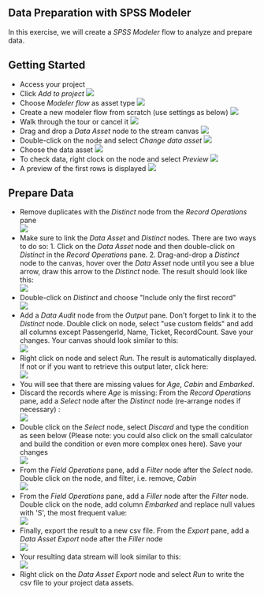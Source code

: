 ## Data Preparation with SPSS Modeler

In this exercise, we will create a _SPSS Modeler_ flow to analyze and prepare data.

## Getting Started

- Access your project
- Click _Add to project_
![](./screenshots/1.png)
- Choose _Modeler flow_ as asset type
![](./screenshots/2.png)
- Create a new modeler flow from scratch (use settings as below)
![](./screenshots/3.png)
- Walk through the tour or cancel it
![](./screenshots/4.png)
- Drag and drop a _Data Asset_ node to the stream canvas
![](./screenshots/5.png)
- Double-click on the node and select _Change data asset_
![](./screenshots/6.png)
- Choose the data asset
![](./screenshots/7.png)
- To check data, right clock on the node and select _Preview_
![](./screenshots/8.png)
- A preview of the first rows is displayed
![](./screenshots/9.png)

## Prepare Data
- Remove duplicates with the _Distinct_ node from the _Record Operations_ pane\
![](./screenshots/10.png)
- Make sure to link the _Data Asset_ and _Distinct_ nodes. There are two ways to do so: 1. Click on the _Data Asset_ node and then double-click on _Distinct_ in the _Record Operations_ pane. 2. Drag-and-drop a _Distinct_ node to the canvas, hover over the _Data Asset_ node until you see a blue arrow, draw this arrow to the _Distinct_ node. The result should look like this: \
![](./screenshots/11.png)
- Double-click on _Distinct_ and choose "Include only the first record" \
![](./screenshots/12.png)
- Add a _Data Audit_ node from the _Output_ pane. Don't forget to link it to the _Distinct_ node. Double click on node, select "use custom fields" and add all columns except PassengerId, Name, Ticket, RecordCount. Save your changes. Your canvas should look similar to this: \
![](./screenshots/13.png)
- Right click on node and select _Run_. The result is automatically displayed. If not or if you want to retrieve this output later, click here:\
![](./screenshots/14.png)
- You will see that there are missing values for _Age_, _Cabin_ and _Embarked_. 
- Discard the records where _Age_ is missing: From the _Record Operations_ pane, add a _Select_ node after the _Distinct_ node (re-arrange nodes if necessary) : \
![](./screenshots/15.png)
- Double click on the _Select_ node, select _Discard_ and type the condition as seen below (Please note: you could also click on the small calculator and build the condition or even more complex ones here). Save your changes\
![](./screenshots/16.png)
- From the _Field Operations_ pane, add a _Filter_ node after the _Select_ node. Double click on the node, and filter, i.e. remove,  _Cabin_\
![](./screenshots/17.png)
- From the _Field Operations_ pane, add a _Filler_ node after the _Filter_ node. Double click on the node, add column _Embarked_ and replace null values with 'S', the most frequent value: \
![](./screenshots/18.png)
- Finally, export the result to a new csv file. From the _Export_ pane, add a _Data Asset Export_ node after the _Filler_ node\
![](./screenshots/19-2.png)
- Your resulting data stream will look similar to this: \
![](./screenshots/20.png)
- Right click on the _Data Asset Export_ node and select _Run_ to write the csv file to your project data assets. 
